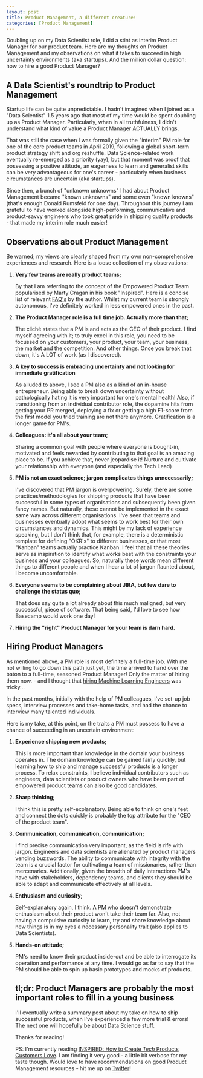 ```yaml
---
layout: post
title: Product Management, a different creature!
categories: [Product Management]
---
```


Doubling up on my Data Scientist role, I did a stint as interim Product Manager for our product team. Here are my thoughts on Product Management and my observations on what it takes to succeed in high uncertainty environments (aka startups). And the million dollar question: how to hire a good Product Manager?

## A Data Scientist's roundtrip to Product Management



Startup life can be quite unpredictable. I hadn't imagined when I joined as a "Data Scientist" 1.5 years ago that most of my time would be spent doubling up as Product Manager. Particularly, when in all truthfulness, I didn't understand what kind of value a Product Manager ACTUALLY brings.

That was still the case when I was formally given the "interim" PM role for one of the core product teams in April 2019, following a global short-term product strategy shift and org reshuffle. Data Science-related work eventually re-emerged as a priority (yay), but that moment was proof that possessing a positive attitude, an eagerness to learn and generalist skills can be very advantageous for one's career - particularly when business circumstances are uncertain (aka startups).

Since then, a bunch of "unknown unknowns" I had about Product Management became "known unknowns" and some even "known knowns" (that's enough Donald Rumsfeld for one day). Throughout this journey I am grateful to have worked alongside high-performing, communicative and product-savvy engineers who took great pride in shipping quality products - that made my interim role much easier!

## Observations about Product Management

Be warned; my views are clearly shaped from my own non-comprehensive experiences and research. Here is a loose collection of my observations:

1. **Very few teams are really product teams;**

   By that I am referring to the concept of the Empowered Product Team popularised by Marty Cragan in his book "Inspired". Here is a concise list of relevant [FAQ's](https://svpg.com/product-team-faq/) by the author. Whilst my current team is strongly autonomous, I've definitely worked in less empowered ones in the past.

2. **The Product Manager role is a full time job. Actually more than that;**

   The cliché states that a PM is and acts as the CEO of their product. I find myself agreeing with it; to truly excel in this role, you need to be focussed on your customers, your product, your team, your business, the market and the competition. And other things. Once you break that down, it's A LOT of work (as I discovered).

3. **A key to success is embracing uncertainty and not looking for immediate gratification**

   As alluded to above, I see a PM also as a kind of an in-house entrepreneur. Being able to break down uncertainty without pathologically hating it is very important for one's mental health! Also, if transitioning from an individual contributor role, the dopamine hits from getting your PR merged, deploying a fix or getting a high F1-score from the first model you tried training are not there anymore. Gratification is a longer game for PM's.

4. **Colleagues: it's all about your team;**

   Sharing a common goal with people where everyone is bought-in, motivated and feels rewarded by contributing to that goal is an amazing place to be. If you achieve that, never jeopardise it! Nurture and cultivate your relationship with everyone (and especially the Tech Lead)

5. **PM is not an exact science; jargon complicates things unnecessarily;**

   I've discovered that PM jargon is overpowering. Surely, there are some practices/methodologies for shipping products that have been successful in some types of organisations and subsequently been given fancy names. But naturally, these cannot be implemented in the exact same way across different organisations. I've seen that teams and businesses eventually adopt what seems to work best for their own circumstances and dynamics. This might be my lack of experience speaking, but I don't think that, for example, there is a deterministic template for defining "OKR's" to different businesses, or that most "Kanban" teams actually practice Kanban. I feel that all these theories serve as inspiration to identify what works best with the constraints your business and your colleagues. So, naturally these words mean different things to different people and when I hear a lot of jargon flaunted about, I become uncomfortable.

6. **Everyone seems to be complaining about JIRA, but few dare to challenge the status quo;**

   That does say quite a lot already about this much maligned, but very successful, piece of software. That being said, I'd love to see how Basecamp would work one day!

7. **Hiring the "right" Product Manager for your team is darn hard.**

## Hiring Product Managers

As mentioned above, a PM role is most definitely a full-time job. With me not willing to go down this path just yet, the time arrived to hand over the baton to a full-time, seasoned Product Manager! Only the matter of hiring them now. - and I thought that [hiring Machine Learning Engineers](https://alexiospanos.com/hiring-machine-learning-engineers-part-1/) was tricky...

In the past months, initially with the help of PM colleagues, I've set-up job specs, interview processes and take-home tasks, and had the chance to interview many talented individuals.

Here is my take, at this point, on the traits a PM must possess to have a chance of succeeding in an uncertain environment:

1. **Experience shipping new products;**

   This is more important than knowledge in the domain your business operates in. The domain knowledge can be gained fairly quickly, but learning how to ship and manage successful products is a longer process. To relax constraints, I believe individual contributors such as engineers, data scientists or product owners who have been part of empowered product teams can also be good candidates.

2. **Sharp thinking;**

   I think this is pretty self-explanatory. Being able to think on one's feet and connect the dots quickly is probably the top attribute for the "CEO of the product team".

3. **Communication, communication, communication;**

   I find precise communication very important, as the field is rife with jargon. Engineers and data scientists are alienated by product managers vending buzzwords. The ability to communicate with integrity with the team is a crucial factor for cultivating a team of missionaries, rather than mercenaries. Additionally, given the breadth of daily interactions PM's have with stakeholders, dependency teams, and clients they should be able to adapt and communicate effectively at all levels.

4. **Enthusiasm and curiosity;**

   Self-explanatory again, I think. A PM who doesn't demonstrate enthusiasm about their product won't take their team far. Also, not having a compulsive curiosity to learn, try and share knowledge about new things is in my eyes a necessary personality trait (also applies to Data Scientists).

5. **Hands-on attitude;**

   PM's need to know their product inside-out and be able to interrogate its operation and performance at any time. I would go as far to say that the PM should be able to spin up basic prototypes and mocks of products.



   ## tl;dr: Product Managers are probably the most important roles to fill in a young business

   I'll eventually write a summary post about my take on how to ship successful products, when I've experienced a few more trial & errors! The next one will hopefully be about Data Science stuff.



   Thanks for reading!



   PS: I'm currently reading [INSPIRED: How to Create *Tech* Products Customers Love](https://svpg.com/inspired-how-to-create-products-customers-love/). I am finding it very good - a little bit verbose for my taste though. Would love to have recommendations on good Product Management resources - hit me up on [Twitter](https://twitter.com/alexiospanos)!
